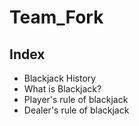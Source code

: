 # Team_Fork

## Index
- Blackjack History
- What is Blackjack?
- Player's rule of blackjack
- Dealer's rule of blackjack

